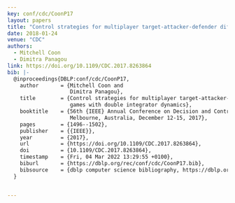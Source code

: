 ```yaml
---
key: conf/cdc/CoonP17
layout: papers
title: "Control strategies for multiplayer target-attacker-defender differential games with double integrator dynamics."
date: 2018-01-24
venue: "CDC"
authors:
  - Mitchell Coon
  - Dimitra Panagou
link: https://doi.org/10.1109/CDC.2017.8263864
bib: |-
  @inproceedings{DBLP:conf/cdc/CoonP17,
    author       = {Mitchell Coon and
                    Dimitra Panagou},
    title        = {Control strategies for multiplayer target-attacker-defender differential
                    games with double integrator dynamics},
    booktitle    = {56th {IEEE} Annual Conference on Decision and Control, {CDC} 2017,
                    Melbourne, Australia, December 12-15, 2017},
    pages        = {1496--1502},
    publisher    = {{IEEE}},
    year         = {2017},
    url          = {https://doi.org/10.1109/CDC.2017.8263864},
    doi          = {10.1109/CDC.2017.8263864},
    timestamp    = {Fri, 04 Mar 2022 13:29:55 +0100},
    biburl       = {https://dblp.org/rec/conf/cdc/CoonP17.bib},
    bibsource    = {dblp computer science bibliography, https://dblp.org}
  }


---
```

